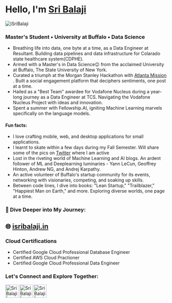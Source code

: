 <h1>Hello, I'm <a href="https://isribalaji.in/">Sri Balaji</a>
<!--   <img src="https://raw.githubusercontent.com/ABSphreak/ABSphreak/master/gifs/Hi.gif" width="30px"> -->
</h1>

<p align="left"> <img src="https://komarev.com/ghpvc/?username=iSriBalaji&label=Views&color=blue&style=flat" alt="iSriBalaji" /> </p>

### Master's Student • University at Buffalo • Data Science
- Breathing life into data, one byte at a time, as a Data Engineer at Resultant. Building data pipelines and data infrastructure for Colarado state healthcare system(CDPHE).
- Armed with a Master's in Data Science😉 from the acclaimed University at Buffalo, The State University of New York.
- Curated a triumph at the Morgan Stanley Hackathon with <a href="https://atlanta-mission.herokuapp.com/">Atlanta Mission</a> . Built a social engagement platform that deciphers sentiments, one post at a time.
- Hailed as a "Best Team" awardee for Vodafone Nucleus during a year-long journey as a Data Engineer at TCS. Navigating the Vodafone Nucleus Project with ideas and innovation.
- Spent a summer with Fellowship.AI, igniting Machine Learning marvels specifically on the language models.
#### Fun facts: 
- I love crafting mobile, web, and desktop applications for small applications.
- I learnt to skate within a few days during my Fall Semester. Will share some of the pics on [Twitter] where I am active
- Lost in the riveting world of Machine Learning and AI blogs. An ardent follower of ML and Deeplearning luminaries - Yann LeCun, Geoffrey Hinton, Andrew NG, and Andrej Karpathy.
- An active volunteer of Buffalo's startup community for its events, networking with visionaries, competing, and soaking up skills.
- Between code lines, I dive into books: "Lean Startup," "Trailblazer," "Happiest Man on Earth," and more. Exploring diverse worlds, one page at a time.
<!-- <a href="https://twitter.com/isribalaji">Twitter</a> -->

### 👀 Dive Deeper into My Journey: 
## **🌐 [isribalaji.in](https://isribalaji.in/)**

### Cloud Certifications
* Certified Google Cloud Professional Database Engineer
* Certified AWS Cloud Practioner
* Certified Google Cloud Professional Data Engineer

### Let's Connect and Explore Together:

<!--- [<img align="left" alt="Sri Balaji Portfolio" width="41px" src="https://cdn-icons-png.flaticon.com/512/3884/3884864.png" />][website] -->
[<img align="left" alt="Sri Balaji | LinkedIn" width="41px" src="https://cdn-icons-png.flaticon.com/512/174/174857.png" />][linkedin]
[<img align="left" alt="Sri Balaji | Twitter" width="41px" src="https://cdn-icons-png.flaticon.com/512/733/733579.png" />][twitter]
<!--- [<img align="left" alt="Sri Balaji | WhatsApp" width="41px" src="https://cdn-icons-png.flaticon.com/512/733/733585.png" />][whatsapp] -->
[<img align="left" alt="Sri Balaji | Instagram" width="41px" src="https://cdn-icons-png.flaticon.com/512/174/174855.png" />][instagram]

<!--- [whatsapp]:https://wa.me/+1 -->
<!---[website]: https://isribalaji.in/ -->
[twitter]: https://twitter.com/isribalaji
[instagram]: https://www.instagram.com/isribalaji/
[linkedin]: https://www.linkedin.com/in/sri-balaji/
<br />


<!---
### Good in Python and have done numerous projects using it
### Python Packages I've worked on
#### Numpy, Pandas, SciKit Learn, OpenCV, Tensorflow, Keras, Requests

### Frameworks
#### Django: 
- Built a microblogging platform with analytics and natural language processing
- Get the code in CallodineBlog repo

### Flutter Apps
- Developed numerous static mobile apps using Flutter

### <ins> Programming Languages: </ins>
#### C, Python, R, Octave, Flutter

### <ins> Web Technologies: </ins>
#### HTML, CSS, Bootstrap, Javascript, Django

### <ins> Database: </ins>
#### MySQL, Firebase, Oracle SQL, SQLlite, PostgreSQL

### <ins> Tools & Technologies: </ins>
#### Git, GitHub, Tableau, Machine Learning, Linux(Debian Based Distros), Jenkins(CI/CD), Apache Spark, Apache Airflow, Tableau, Shell Scripting, JIRA, Confluence, SharePoint

### <ins> Cloud Technologies: </ins>
#### Google Cloud(Data engineering products), AWS
-->

<!-- Sri Balaji's Github Stats -->
<!--
<div style="margin-top: 20px;">
  <div style="margin-bottom: 10px;">
    <img alt="Sri Balaji Github Stats" src="https://github-readme-stats.vercel.app/api?username=iSriBalaji&show_icons=true&hide_border=false" />
  </div>
  <div>
    <img alt="Top Langs" src="https://github-readme-stats.vercel.app/api/top-langs/?username=isribalaji" />
  </div>
</div>
-->

